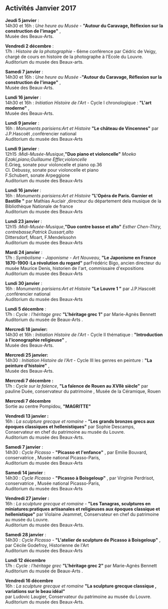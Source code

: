 ## Activités Janvier 2017

**Jeudi 5 janvier** :  
14h30 et 16h : _Une heure au Musée_ - **"Autour du Caravage, Réflexion sur la construction de l'image"** ,  
Musée des Beaux-Arts.  

**Vendredi 2 décembre**  :  
17h : _Histoire de la photographie_ -  6ème  conférence par Cédric de Veigy, chargé de cours en histoire de la photographe à  l'Ecole du Louvre.  Auditorium du musée des Beaux-arts. 

**Samedi 7 janvier** :  
14h30 et 16h : _Une heure au Musée_ -**"Autour du Caravage, Réflexion sur la construction de l'image"** ,  
Musée des Beaux-Arts.  

**Lundi 16 janvier** :  
14h30 et 16h : _Initiation Histoire de l'Art_  - Cycle I chronologique : **"L'art moderne"** ,  
Musée des Beaux-Arts. 

**Lundi 9 janvier** :  
16h : _Monuments parisiens:Art et Histoire_ **"Le château de Vincennes"** par J.P.Hascoët ,conférencier national  
Auditorium du musée des Beaux-Arts

**Lundi 9 janvier** :  
12h15 :_Midi-Musée-Musique_,**"Duo piano et violoncelle"** _Moeko Ezaki,piano;Guillaume Effler,violoncelle_  
E.Grieg, sonate pour violoncelle et piano op.36  
Cl. Debussy, sonate pour violoncelle et piano  
F.Schubert, sonate Arpeggione  
Auditorium du musée des Beaux-Arts

**Lundi 16 janvier** :  
16h : _Monuments parisiens:Art et Histoire_ **"L'Opéra de Paris. Garnier et Bastille "** par Mathias Auclair ,directeur du département dela musique de la Bibliothèque Nationale de france  
Auditorium du musée des Beaux-Arts

**Lundi 23 janvier** :  
12h15 :_Midi-Musée-Musique_,**"Duo contre basse et alto"** _Esther Chen-Thiry, contrebasse;Patrick Dussart,alto_  
Dittersdorf, Moart, F.Mendelssohn  
Auditorium du musée des Beaux-Arts

**Mardi 24 janvier** :  
17h : _Symbolisme - Japonisme - Art Nouveau_, **"Le Japonisme en France 1870-1900 :La révolution du regard"** parFrédéric Bigo, ancien directeur du musée Maurice Denis, historien de l'art, commissaire d'expositions  
Auditorium du musée des Beaux-Arts

**Lundi 30 janvier** :  
16h : _Monuments parisiens:Art et Histoire_ **"Le Louvre 1 "** par J.P.Hascoët ,conférencier national  
Auditorium du musée des Beaux-Arts

**Lundi 5 décembre** :  
17h : _Cycle :  l'héritage grec_ **"L'héritage grec 1"** par Marie-Agnès Bennett  
Auditorium du musée de Beaux-Arts .   

**Mercredi 18 janvier:**  
14h30 et 16h : _Initiation Histoire de l'Art_  - Cycle II thématique : **"Introduction à l'iconographie religieuse"** ,  
Musée des Beaux-Arts.    

**Mercredi 25 janvier:**  
14h30 : _Initiation Histoire de l'Art_  - Cycle III les genres en peinture : **"La peinture d'histoire"** ,  
Musée des Beaux-Arts.    

**Mercredi 7 décembre :**  
17h : _Cycle sur la faïence_,  **"La faïence de Rouen au XVIIè siècle"** par  pauline Duée, conservateur du patrimoine , Musée de la Céramique, Rouen  

**Mercredi 7 décembre**  
Sortie au centre Pompidou, **"MAGRITTE"**

**Vendredi 13 janvier :**  
16h : _La sculpture grecque et romaine_ -  **"Les grands bronzes grecs aux époques classiques et hellenistiques"**  par Sophie Descamps, Conservateur en chef du patrimoine au musée du Louvre.  
Auditorium du musée des Beaux-Arts.

**Samedi 7 janvier** :  
14h30 : _Cycle Picasso_  - **"Picasso et l'enfance"** , par Emilie Bouvard, conservatrice , Musée national Picasso-Paris,  
Auditorium du musée des Beaux-Arts


**Samedi 14 janvier** :  
14h30 : _Cycle Picasso_  - **"Picasso à Boisgeloup"** , par Virginie Perdrisot, conservatrice , Musée national Picasso-Paris,  
Auditorium du musée des Beaux-Arts

**Vendredi 27 janvier :**  
16h : _La sculpture grecque et romaine_ -  **"Les Tanagras, sculptures en miniatures:pratiques artisanales et religieuses aux époques classique et hellenistique"**  par Violaine Jeammet, Conservateur en chef du patrimoine au musée du Louvre.  
Auditorium du musée des Beaux-Arts.


**Samedi 28 janvier** :  
14h30 : _Cycle Picasso_  - **"L'atelier de sculpture de Picasso à Boisgeloup"** , par Cécile Godefroy, Historienne de l'Art      
Auditorium du musée des Beaux-Arts

**Lundi 12 décembre**  
17h : _Cycle :  l'héritage grec_ **"L'héritage grec 2"** par Marie-Agnès Bennett 
Auditorium du musée de Beaux-Arts . 

**Vendredi 16 décembre**  
16h : _La sculpture grecque et romaine_ **"La sculpture grecque classique , variations sur le beau idéal"**  
par Ludovic Laugier, Conservateur du patrimoine au musée du Louvre.  
Auditorium du musée des Beaux-Arts.
